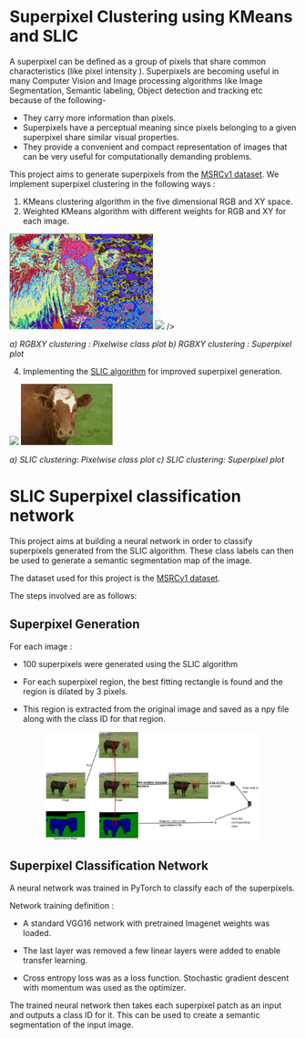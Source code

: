 # Superpixel Clustering using KMeans and SLIC

A superpixel can be defined as a group of pixels that share common characteristics (like pixel intensity ). Superpixels are becoming useful in many Computer Vision and Image processing algorithms like Image Segmentation, Semantic labeling, Object detection and tracking etc because of the following-

-   They carry more information than pixels.
-   Superpixels have a perceptual meaning since pixels belonging to a given superpixel share similar visual properties.
-   They provide a convenient and compact representation of images that can be very useful for computationally demanding problems.

This project aims to generate superpixels from the [MSRCv1 dataset](http://download.microsoft.com/download/A/1/1/A116CD80-5B79-407E-B5CE-3D5C6ED8B0D5/msrc_objcategimagedatabase_v1.zip).
We implement superpixel clustering in the following ways : 

 1. KMeans clustering algorithm in the five dimensional RGB and XY space.
 2. Weighted KMeans algorithm with different weights for RGB and XY for each image.

<p float="left">
  <img src="imgs/Kmeans_1.png" width="50%" />
  <img src="assets/rgbxy.png" width="50%" /> 
 />
  <p float="centre">
  <em> a) RGBXY clustering : Pixelwise class plot b) RGBXY clustering : Superpixel plot</em>
   </p>
</p>
 

 4. Implementing the [SLIC algorithm](https://www.iro.umontreal.ca/~mignotte/IFT6150/Articles/SLIC_Superpixels.pdf) for improved superpixel generation.
 
 <p float="left">
  <img src="imgs/slic_1" width="32%" />
  <img src="imgs/slic_2.png" width="32%" />
  <p float="centre">
  <em> a) SLIC clustering: Pixelwise class plot c) SLIC clustering: Superpixel plot</em>
   </p>
</p>

# SLIC Superpixel classification network

  

This project aims at building a neural network in order to classify superpixels generated from the SLIC algorithm. These class labels can then be used to generate a semantic segmentation map of the image.

The dataset used for this project is the [MSRCv1 dataset](http://download.microsoft.com/download/A/1/1/A116CD80-5B79-407E-B5CE-3D5C6ED8B0D5/msrc_objcategimagedatabase_v1.zip).

  

The steps involved are as follows:

## Superpixel Generation

For each image :

- 100 superpixels were generated using the SLIC algorithm

- For each superpixel region, the best fitting rectangle is found and the region is dilated by 3 pixels.

- This region is extracted from the original image and saved as a npy file along with the class ID for that region.

<p align="center">

<img  alt="data_gen"  src="imgs/classification.png"  width="75%" />

</p>

## Superpixel Classification Network

A neural network was trained in PyTorch to classify each of the superpixels.

Network training definition :

- A standard VGG16 network with pretrained Imagenet weights was loaded.

- The last layer was removed a few linear layers were added to enable transfer learning.

- Cross entropy loss was as a loss function. Stochastic gradient descent with momentum was used as the optimizer.

The trained neural network then takes each superpixel patch as an input and outputs a class ID for it. This can be used to create a semantic segmentation of the input image.
